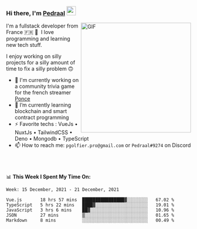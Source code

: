 ### Hi there, I'm <a href="https://pedraal.dev" target="_blank">Pedraal</a> <img src="https://media.giphy.com/media/hvRJCLFzcasrR4ia7z/giphy.gif" width="25px">
<img align="right" alt="GIF" src="https://pedraal.dev/avatar.png" width="300" height="300" />

I'm a fullstack developer from France 🇫🇷 🥖 &nbsp;I love programming and learning new
tech stuff.

I enjoy working on silly projects for a silly amount of time to fix a silly problem 🙃

- 🔭  I'm currently working on a community trivia game for the french streamer <a href="https://twitch.tv/ponce" target="_blank">Ponce</a>
- 🌱 I’m currently learning blockchain and smart contract programming
- ⚡ Favorite techs : VueJs &bull; NuxtJs &bull; TailwindCSS &bull; Deno &bull; Mongodb &bull; TypeScript
- 📫 How to reach me: `pgolfier.pro@gmail.com` or `Pedraal#9274` on Discord

<br>
<br>

📊 **This Week I Spent My Time On:**
<!--START_SECTION:waka-->
```text
Week: 15 December, 2021 - 21 December, 2021

Vue.js       18 hrs 57 mins  ████████████████▓░░░░░░░░   67.02 % 
TypeScript   5 hrs 22 mins   ████▓░░░░░░░░░░░░░░░░░░░░   19.01 % 
JavaScript   3 hrs 6 mins    ██▓░░░░░░░░░░░░░░░░░░░░░░   10.96 % 
JSON         27 mins         ▒░░░░░░░░░░░░░░░░░░░░░░░░   01.65 % 
Markdown     8 mins          ░░░░░░░░░░░░░░░░░░░░░░░░░   00.49 % 
```
<!--END_SECTION:waka-->

